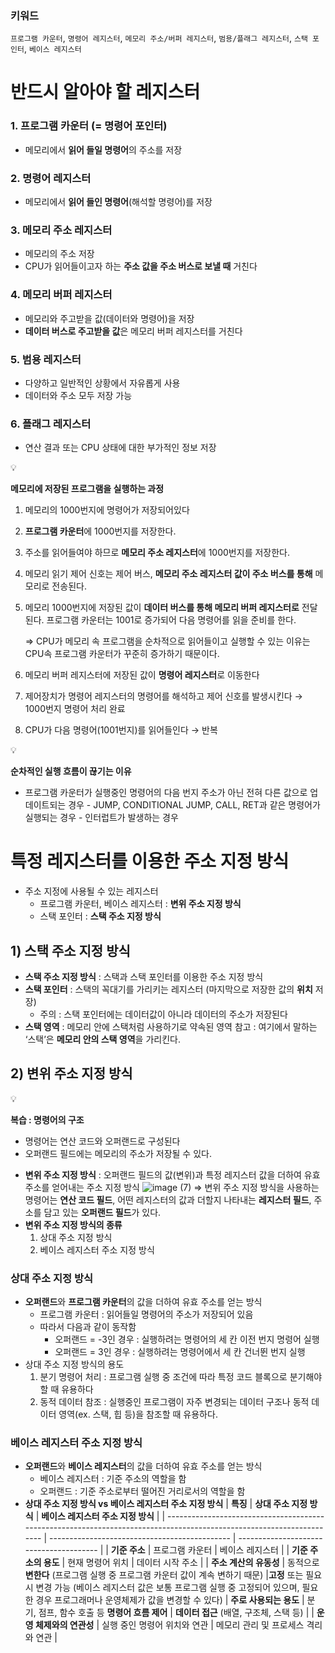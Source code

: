 ### 키워드

`프로그램 카운터`, `명령어 레지스터`, `메모리 주소/버퍼 레지스터`, `범용/플래그 레지스터`, `스택 포인터`, `베이스 레지스터`

# 반드시 알아야 할 레지스터

### 1. 프로그램 카운터 (= 명령어 포인터)

- 메모리에서 **읽어 들일 명령어**의 주소를 저장

### 2. 명령어 레지스터

- 메모리에서 **읽어 들인 명령어**(해석할 명령어)를 저장

### 3. 메모리 주소 레지스터

- 메모리의 주소 저장
- CPU가 읽어들이고자 하는 **주소 값을 주소 버스로 보낼 때** 거친다

### 4. 메모리 버퍼 레지스터

- 메모리와 주고받을 값(데이터와 명령어)을 저장
- **데이터 버스로 주고받을 값**은 메모리 버퍼 레지스터를 거친다

### 5. 범용 레지스터

- 다양하고 일반적인 상황에서 자유롭게 사용
- 데이터와 주소 모두 저장 가능

### 6. 플래그 레지스터

- 연산 결과 또는 CPU 상태에 대한 부가적인 정보 저장

<aside>
💡

**메모리에 저장된 프로그램을 실행하는 과정**

1. 메모리의 1000번지에 명령어가 저장되어있다
2. **프로그램 카운터**에 1000번지를 저장한다.
3. 주소를 읽어들여야 하므로 **메모리 주소 레지스터**에 1000번지를 저장한다.
4. 메모리 읽기 제어 신호는 제어 버스, **메모리 주소 레지스터 값이 주소 버스를 통해** 메모리로 전송된다.
5. 메모리 1000번지에 저장된 값이 **데이터 버스를 통해 메모리 버퍼 레지스터로** 전달된다. 프로그램 카운터는 1001로 증가되어 다음 명령어를 읽을 준비를 한다.

   ⇒ CPU가 메모리 속 프로그램을 순차적으로 읽어들이고 실행할 수 있는 이유는 CPU속 프로그램 카운터가 꾸준히 증가하기 때문이다.

6. 메모리 버퍼 레지스터에 저장된 값이 **명령어 레지스터**로 이동한다
7. 제어장치가 명령어 레지스터의 명령어를 해석하고 제어 신호를 발생시킨다 → 1000번지 명령어 처리 완료
8. CPU가 다음 명령어(1001번지)를 읽어들인다 → 반복
</aside>

<aside>
💡

**순차적인 실행 흐름이 끊기는 이유**

- 프로그램 카운터가 실행중인 명령어의 다음 번지 주소가 아닌 전혀 다른 값으로 업데이트되는 경우 - JUMP, CONDITIONAL JUMP, CALL, RET과 같은 명령어가 실행되는 경우 - 인터럽트가 발생하는 경우
</aside>

# 특정 레지스터를 이용한 주소 지정 방식

- 주소 지정에 사용될 수 있는 레지스터
  - 프로그램 카운터, 베이스 레지스터 : **변위 주소 지정 방식**
  - 스택 포인터 : **스택 주소 지정 방식**

## 1) 스택 주소 지정 방식

- **스택 주소 지정 방식** : 스택과 스택 포인터를 이용한 주소 지정 방식
- **스택 포인터** : 스택의 꼭대기를 가리키는 레지스터 (마지막으로 저장한 값의 **위치** 저장)
  - 주의 : 스택 포인터에는 데이터값이 아니라 데이터의 주소가 저장된다
- **스택 영역** : 메모리 안에 스택처럼 사용하기로 약속된 영역
  참고 : 여기에서 말하는 ‘스택’은 **메모리 안의 스택 영역**을 가리킨다.

## 2) 변위 주소 지정 방식

<aside>
💡

**복습 : 명령어의 구조**

- 명령어는 연산 코드와 오퍼랜드로 구성된다
- 오퍼랜드 필드에는 메모리의 주소가 저장될 수 있다.
</aside>

- **변위 주소 지정 방식** : 오퍼랜드 필드의 값(변위)과 특정 레지스터 값을 더하여 유효 주소를 얻어내는 주소 지정 방식
  ![image (7)](https://github.com/user-attachments/assets/1ef5a8e6-b82d-4762-9046-da7dcf435ed5)
  ⇒ 변위 주소 지정 방식을 사용하는 명령어는 **연산 코드 필드**, 어떤 레지스터의 값과 더할지 나타내는 **레지스터 필드**, 주소를 담고 있는 **오퍼랜드 필드**가 있다.
- **변위 주소 지정 방식의 종류**
  1. 상대 주소 지정 방식
  2. 베이스 레지스터 주소 지정 방식

### 상대 주소 지정 방식

- **오퍼랜드**와 **프로그램 카운터**의 값을 더하여 유효 주소를 얻는 방식
  - 프로그램 카운터 : 읽어들일 명령어의 주소가 저장되어 있음
  - 따라서 다음과 같이 동작함
    - 오퍼랜드 = -3인 경우 : 실행하려는 명령어의 세 칸 이전 번지 명령어 실행
    - 오퍼랜드 = 3인 경우 : 실행하려는 명령어에서 세 칸 건너뛴 번지 실행
- 상대 주소 지정 방식의 용도
  1. 분기 명령어 처리 : 프로그램 실행 중 조건에 따라 특정 코드 블록으로 분기해야 할 때 유용하다
  2. 동적 데이터 참조 : 실행중인 프로그램이 자주 변경되는 데이터 구조나 동적 데이터 영역(ex. 스택, 힙 등)을 참조할 때 유용하다.

### 베이스 레지스터 주소 지정 방식

- **오퍼랜드**와 **베이스 레지스터**의 값을 더하여 유효 주소를 얻는 방식
  - 베이스 레지스터 : 기준 주소의 역할을 함
  - 오퍼랜드 : 기준 주소로부터 떨어진 거리로서의 역할을 함
- **상대 주소 지정 방식 vs 베이스 레지스터 주소 지정 방식**
  | **특징** | **상대 주소 지정 방식** | **베이스 레지스터 주소 지정 방식** |
  | --------------------------------------------------------------------------------------------------------------------- | --------------------------------------------- | --------------------------------------- |
  | **기준 주소** | 프로그램 카운터 | 베이스 레지스터 |
  | **기준 주소의 용도** | 현재 명령어 위치 | 데이터 시작 주소 |
  | **주소 계산의 유동성** | 동적으로 **변한다** (프로그램 실행 중 프로그램 카운터 값이 계속 변하기 때문) |**고정** 또는 필요 시 변경 가능 (베이스 레지스터 값은 보통 프로그램 실행 중 고정되어 있으며, 필요한 경우 프로그래머나 운영체제가 값을 변경할 수 있다)
  | **주로 사용되는 용도** | 분기, 점프, 함수 호출 등 **명령어 흐름 제어** | **데이터 접근** (배열, 구조체, 스택 등) |
  | **운영 체제와의 연관성** | 실행 중인 명령어 위치와 연관 | 메모리 관리 및 프로세스 격리와 연관 |
